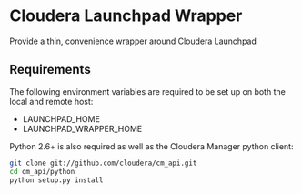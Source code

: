 # Cloudera Launchpad Wrapper

Provide a thin, convenience wrapper around Cloudera Launchpad

## Requirements

The following environment variables are required to be set up on both the local and remote host:

* LAUNCHPAD_HOME
* LAUNCHPAD_WRAPPER_HOME

Python 2.6+ is also required as well as the Cloudera Manager python client:

```bash
git clone git://github.com/cloudera/cm_api.git
cd cm_api/python
python setup.py install
```

